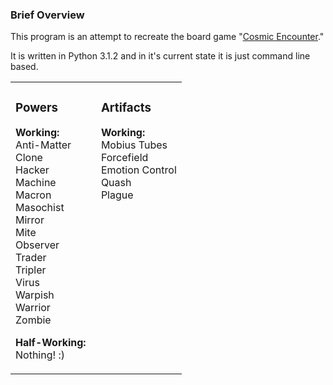 <h3>Brief Overview</h3>
This program is an attempt to recreate the board game "<a href="http://en.wikipedia.org/wiki/Cosmic_Encounter">Cosmic Encounter</a>."

It is written in Python 3.1.2 and in it's current state it is just command line based.

<table width="100%">
<tr valign="top"><td width="50%">
<h3>Powers</h3>
<b>Working:</b><br>
Anti-Matter<br>
Clone<br>
Hacker<br>
Machine<br>
Macron<br>
Masochist<br>
Mirror<br>
Mite<br>
Observer<br>
Trader<br>
Tripler<br>
Virus<br>
Warpish<br>
Warrior<br>
Zombie

<b>Half-Working:</b><br>
Nothing! :)
</td><td width="50%">
<h3>Artifacts</h3>
<b>Working:</b><br>
Mobius Tubes<br>
Forcefield<br>
Emotion Control<br>
Quash<br>
Plague
</td></tr>
</table>
